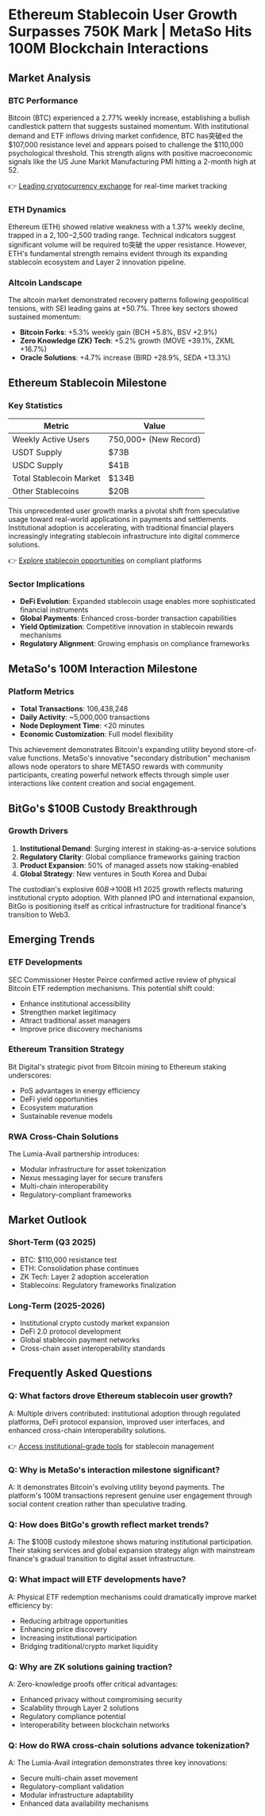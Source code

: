 # Ethereum Stablecoin User Growth Surpasses 750K Mark | MetaSo Hits 100M Blockchain Interactions

## Market Analysis

### BTC Performance
Bitcoin (BTC) experienced a 2.77% weekly increase, establishing a bullish candlestick pattern that suggests sustained momentum. With institutional demand and ETF inflows driving market confidence, BTC has突破ed the $107,000 resistance level and appears poised to challenge the $110,000 psychological threshold. This strength aligns with positive macroeconomic signals like the US June Markit Manufacturing PMI hitting a 2-month high at 52.

👉 [Leading cryptocurrency exchange](https://bit.ly/okx-bonus) for real-time market tracking

### ETH Dynamics
Ethereum (ETH) showed relative weakness with a 1.37% weekly decline, trapped in a $2,100-$2,500 trading range. Technical indicators suggest significant volume will be required to突破 the upper resistance. However, ETH's fundamental strength remains evident through its expanding stablecoin ecosystem and Layer 2 innovation pipeline.

### Altcoin Landscape
The altcoin market demonstrated recovery patterns following geopolitical tensions, with SEI leading gains at +50.7%. Three key sectors showed sustained momentum:
- **Bitcoin Forks**: +5.3% weekly gain (BCH +5.8%, BSV +2.9%)
- **Zero Knowledge (ZK) Tech**: +5.2% growth (MOVE +39.1%, ZKML +16.7%)
- **Oracle Solutions**: +4.7% increase (BIRD +28.9%, SEDA +13.3%)

## Ethereum Stablecoin Milestone

### Key Statistics
| Metric | Value |
|--------|-------|
| Weekly Active Users | 750,000+ (New Record) |
| USDT Supply | $73B |
| USDC Supply | $41B |
| Total Stablecoin Market | $134B |
| Other Stablecoins | $20B |

This unprecedented user growth marks a pivotal shift from speculative usage toward real-world applications in payments and settlements. Institutional adoption is accelerating, with traditional financial players increasingly integrating stablecoin infrastructure into digital commerce solutions.

👉 [Explore stablecoin opportunities](https://bit.ly/okx-bonus) on compliant platforms

### Sector Implications
- **DeFi Evolution**: Expanded stablecoin usage enables more sophisticated financial instruments
- **Global Payments**: Enhanced cross-border transaction capabilities
- **Yield Optimization**: Competitive innovation in stablecoin rewards mechanisms
- **Regulatory Alignment**: Growing emphasis on compliance frameworks

## MetaSo's 100M Interaction Milestone

### Platform Metrics
- **Total Transactions**: 106,438,248
- **Daily Activity**: ~5,000,000 transactions
- **Node Deployment Time**: <20 minutes
- **Economic Customization**: Full model flexibility

This achievement demonstrates Bitcoin's expanding utility beyond store-of-value functions. MetaSo's innovative "secondary distribution" mechanism allows node operators to share METASO rewards with community participants, creating powerful network effects through simple user interactions like content creation and social engagement.

## BitGo's $100B Custody Breakthrough

### Growth Drivers
1. **Institutional Demand**: Surging interest in staking-as-a-service solutions
2. **Regulatory Clarity**: Global compliance frameworks gaining traction
3. **Product Expansion**: 50% of managed assets now staking-enabled
4. **Global Strategy**: New ventures in South Korea and Dubai

The custodian's explosive $60B→$100B H1 2025 growth reflects maturing institutional crypto adoption. With planned IPO and international expansion, BitGo is positioning itself as critical infrastructure for traditional finance's transition to Web3.

## Emerging Trends

### ETF Developments
SEC Commissioner Hester Peirce confirmed active review of physical Bitcoin ETF redemption mechanisms. This potential shift could:
- Enhance institutional accessibility
- Strengthen market legitimacy
- Attract traditional asset managers
- Improve price discovery mechanisms

### Ethereum Transition Strategy
Bit Digital's strategic pivot from Bitcoin mining to Ethereum staking underscores:
- PoS advantages in energy efficiency
- DeFi yield opportunities
- Ecosystem maturation
- Sustainable revenue models

### RWA Cross-Chain Solutions
The Lumia-Avail partnership introduces:
- Modular infrastructure for asset tokenization
- Nexus messaging layer for secure transfers
- Multi-chain interoperability
- Regulatory-compliant frameworks

## Market Outlook

### Short-Term (Q3 2025)
- BTC: $110,000 resistance test
- ETH: Consolidation phase continues
- ZK Tech: Layer 2 adoption acceleration
- Stablecoins: Regulatory frameworks finalization

### Long-Term (2025-2026)
- Institutional crypto custody market expansion
- DeFi 2.0 protocol development
- Global stablecoin payment networks
- Cross-chain asset interoperability standards

## Frequently Asked Questions

### Q: What factors drove Ethereum stablecoin user growth?
A: Multiple drivers contributed: institutional adoption through regulated platforms, DeFi protocol expansion, improved user interfaces, and enhanced cross-chain interoperability solutions.

👉 [Access institutional-grade tools](https://bit.ly/okx-bonus) for stablecoin management

### Q: Why is MetaSo's interaction milestone significant?
A: It demonstrates Bitcoin's evolving utility beyond payments. The platform's 100M transactions represent genuine user engagement through social content creation rather than speculative trading.

### Q: How does BitGo's growth reflect market trends?
A: The $100B custody milestone shows maturing institutional participation. Their staking services and global expansion strategy align with mainstream finance's gradual transition to digital asset infrastructure.

### Q: What impact will ETF developments have?
A: Physical ETF redemption mechanisms could dramatically improve market efficiency by:
- Reducing arbitrage opportunities
- Enhancing price discovery
- Increasing institutional participation
- Bridging traditional/crypto market liquidity

### Q: Why are ZK solutions gaining traction?
A: Zero-knowledge proofs offer critical advantages:
- Enhanced privacy without compromising security
- Scalability through Layer 2 solutions
- Regulatory compliance potential
- Interoperability between blockchain networks

### Q: How do RWA cross-chain solutions advance tokenization?
A: The Lumia-Avail integration demonstrates three key innovations:
- Secure multi-chain asset movement
- Regulatory-compliant validation
- Modular infrastructure adaptability
- Enhanced data availability mechanisms